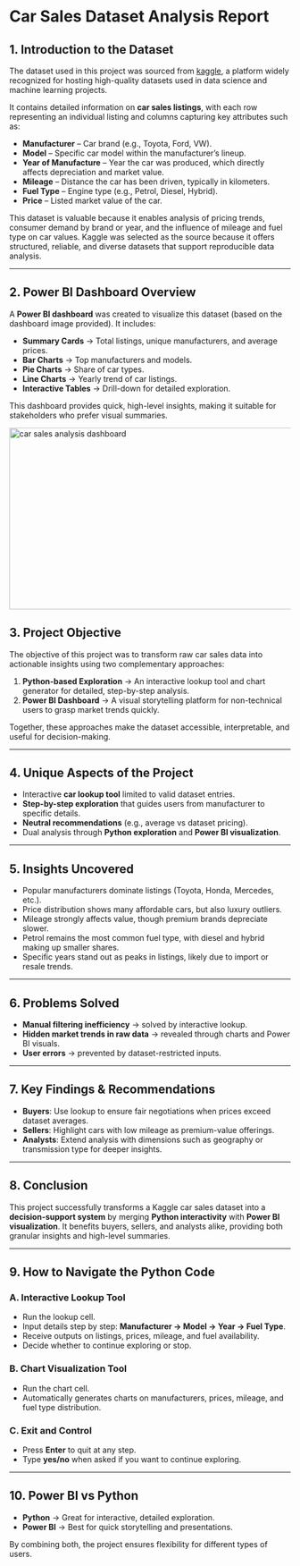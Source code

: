 # Car Sales Dataset Analysis Report

## 1. Introduction to the Dataset

The dataset used in this project was sourced from [kaggle](https://www.kaggle.com/datasets/msnbehdani/mock-dataset-of-second-hand-car-sales), a platform widely recognized for hosting high-quality datasets used in data science and machine learning projects.

It contains detailed information on **car sales listings**, with each row representing an individual listing and columns capturing key attributes such as:

* **Manufacturer** – Car brand (e.g., Toyota, Ford, VW).
* **Model** – Specific car model within the manufacturer’s lineup.
* **Year of Manufacture** – Year the car was produced, which directly affects depreciation and market value.
* **Mileage** – Distance the car has been driven, typically in kilometers.
* **Fuel Type** – Engine type (e.g., Petrol, Diesel, Hybrid).
* **Price** – Listed market value of the car.

This dataset is valuable because it enables analysis of pricing trends, consumer demand by brand or year, and the influence of mileage and fuel type on car values. Kaggle was selected as the source because it offers structured, reliable, and diverse datasets that support reproducible data analysis.

---

## 2. Power BI Dashboard Overview

A **Power BI dashboard** was created to visualize this dataset (based on the dashboard image provided). It includes:

* **Summary Cards** → Total listings, unique manufacturers, and average prices.
* **Bar Charts** → Top manufacturers and models.
* **Pie Charts** → Share of car types.
* **Line Charts** → Yearly trend of car listings.
* **Interactive Tables** → Drill-down for detailed exploration.

This dashboard provides quick, high-level insights, making it suitable for stakeholders who prefer visual summaries.

<img width="577" height="325" alt="car sales analysis dashboard" src="https://github.com/user-attachments/assets/6bb2db16-77bf-4ed0-9426-dd39eb602e14" />


## 3. Project Objective

The objective of this project was to transform raw car sales data into actionable insights using two complementary approaches:

1. **Python-based Exploration** → An interactive lookup tool and chart generator for detailed, step-by-step analysis.
2. **Power BI Dashboard** → A visual storytelling platform for non-technical users to grasp market trends quickly.

Together, these approaches make the dataset accessible, interpretable, and useful for decision-making.

---

## 4. Unique Aspects of the Project

* Interactive **car lookup tool** limited to valid dataset entries.
* **Step-by-step exploration** that guides users from manufacturer to specific details.
* **Neutral recommendations** (e.g., average vs dataset pricing).
* Dual analysis through **Python exploration** and **Power BI visualization**.

---

## 5. Insights Uncovered

* Popular manufacturers dominate listings (Toyota, Honda, Mercedes, etc.).
* Price distribution shows many affordable cars, but also luxury outliers.
* Mileage strongly affects value, though premium brands depreciate slower.
* Petrol remains the most common fuel type, with diesel and hybrid making up smaller shares.
* Specific years stand out as peaks in listings, likely due to import or resale trends.

---

## 6. Problems Solved

* **Manual filtering inefficiency** → solved by interactive lookup.
* **Hidden market trends in raw data** → revealed through charts and Power BI visuals.
* **User errors** → prevented by dataset-restricted inputs.

---

## 7. Key Findings & Recommendations

* **Buyers**: Use lookup to ensure fair negotiations when prices exceed dataset averages.
* **Sellers**: Highlight cars with low mileage as premium-value offerings.
* **Analysts**: Extend analysis with dimensions such as geography or transmission type for deeper insights.

---

## 8. Conclusion

This project successfully transforms a Kaggle car sales dataset into a **decision-support system** by merging **Python interactivity** with **Power BI visualization**. It benefits buyers, sellers, and analysts alike, providing both granular insights and high-level summaries.

---

## 9. How to Navigate the Python Code

### A. Interactive Lookup Tool

* Run the lookup cell.
* Input details step by step: **Manufacturer → Model → Year → Fuel Type**.
* Receive outputs on listings, prices, mileage, and fuel availability.
* Decide whether to continue exploring or stop.

### B. Chart Visualization Tool

* Run the chart cell.
* Automatically generates charts on manufacturers, prices, mileage, and fuel type distribution.

### C. Exit and Control

* Press **Enter** to quit at any step.
* Type **yes/no** when asked if you want to continue exploring.

---

## 10. Power BI vs Python

* **Python** → Great for interactive, detailed exploration.
* **Power BI** → Best for quick storytelling and presentations.

By combining both, the project ensures flexibility for different types of users.






